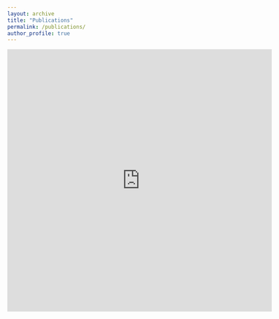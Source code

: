 ```yaml
---
layout: archive
title: "Publications"
permalink: /publications/
author_profile: true
---
```

<!--
{% if author.googlescholar %}
  You can also find my articles on <u><a href="{{author.googlescholar}}">my Google Scholar profile</a>.</u>
{% endif %}

{% include base_path %}

{% for post in site.publications reversed %}
  {% include archive-single.html %}
{% endfor %}
-->
<iframe src="https://hsd1121.github.io/publications.html"  target="_blank" sandbox="allow-same-origin allow-scripts" width="120%"  height="600"  scrolling="yes" seamless="seamless" frameborder="0" allowfullscreen>
</iframe>